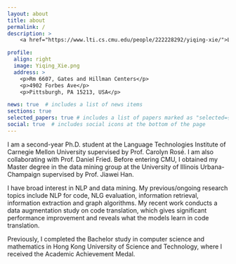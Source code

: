 ```yaml
---
layout: about
title: about
permalink: /
description: >
    <a href="https://www.lti.cs.cmu.edu/people/222228292/yiqing-xie/">Language Technologies Institute, CMU</a>. +1 (518) 763-5018

profile:
  align: right
  image: Yiqing_Xie.png
  address: >
    <p>Rm 6607, Gates and Hillman Centers</p>
    <p>4902 Forbes Ave</p>
    <p>Pittsburgh, PA 15213, USA</p>

news: true  # includes a list of news items
sections: true
selected_papers: true # includes a list of papers marked as "selected={true}"
social: true  # includes social icons at the bottom of the page
---
```


I am a second-year Ph.D. student at the Language Technologies Institute of Carnegie Mellon University supervised by Prof. Carolyn Rosé. I am also collaborating with Prof. Daniel Fried. Before entering CMU, I obtained my Master degree in the data mining group at the University of Illinois Urbana-Champaign supervised by Prof. Jiawei Han. 

I have broad interest in NLP and data mining. My previous/ongoing research topics include NLP for code, NLG evaluation, information retrieval, information extraction and graph algorithms. My recent work conducts a data augmentation study on code translation, which gives significant performance improvement and reveals what the models learn in code translation.

Previously, I completed the Bachelor study in computer science and mathematics in Hong Kong University of Science and Technology, where I received the Academic Achievement Medal.

<!---
Test

Write your biography here. Tell the world about yourself. Link to your favorite [subreddit](http://reddit.com){:target="\_blank"}. You can put a picture in, too. The code is already in, just name your picture `prof_pic.jpg` and put it in the `img/` folder.

Put your address / P.O. box / other info right below your picture. You can also disable any these elements by editing `profile` property of the YAML header of your `_pages/about.md`. Edit `_bibliography/papers.bib` and Jekyll will render your [publications page](/al-folio/publications/) automatically.

Link to your social media connections, too. This theme is set up to use [Font Awesome icons](http://fortawesome.github.io/Font-Awesome/){:target="\_blank"} and [Academicons](https://jpswalsh.github.io/academicons/){:target="\_blank"}, like the ones below. Add your Facebook, Twitter, LinkedIn, Google Scholar, or just disable all of them. 
-->
